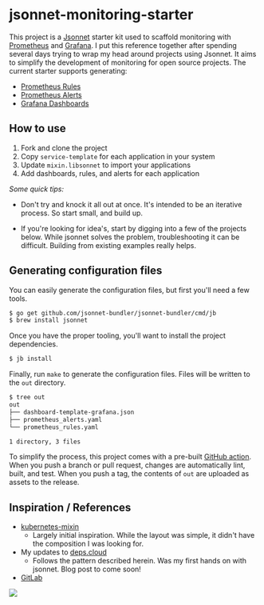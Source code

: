 # jsonnet-monitoring-starter

This project is a [Jsonnet] starter kit used to scaffold monitoring with [Prometheus] and [Grafana].
I put this reference together after spending several days trying to wrap my head around projects using Jsonnet.
It aims to simplify the development of monitoring for open source projects.
The current starter supports generating:

* [Prometheus Rules]
* [Prometheus Alerts]
* [Grafana Dashboards]

[Jsonnet]: http://jsonnet.org/
[Prometheus]: https://prometheus.io/
[Grafana]: https://grafana.com/

[Prometheus Rules]: https://prometheus.io/docs/prometheus/latest/configuration/recording_rules/
[Prometheus Alerts]: https://prometheus.io/docs/prometheus/latest/configuration/alerting_rules/
[Grafana Dashboards]: https://prometheus.io/docs/visualization/grafana/

## How to use

1. Fork and clone the project
2. Copy `service-template` for each application in your system
3. Update `mixin.libsonnet` to import your applications
4. Add dashboards, rules, and alerts for each application

_Some quick tips:_

* Don't try and knock it all out at once.
  It's intended to be an iterative process.
  So start small, and build up.

* If you're looking for idea's, start by digging into a few of the projects below.
  While jsonnet solves the problem, troubleshooting it can be difficult.
  Building from existing examples really helps.

## Generating configuration files

You can easily generate the configuration files, but first you'll need a few tools.

```sh
$ go get github.com/jsonnet-bundler/jsonnet-bundler/cmd/jb
$ brew install jsonnet
```

Once you have the proper tooling, you'll want to install the project dependencies.

```sh
$ jb install
```

Finally, run `make` to generate the configuration files.
Files will be written to the `out` directory.

```sh
$ tree out
out
├── dashboard-template-grafana.json
├── prometheus_alerts.yaml
└── prometheus_rules.yaml

1 directory, 3 files
```

To simplify the process, this project comes with a pre-built [GitHub action](./.github/workflows/branch.yaml).
When you push a branch or pull request, changes are automatically lint, built, and test.
When you push a tag, the contents of `out` are uploaded as assets to the release.

## Inspiration / References

* [kubernetes-mixin](https://github.com/kubernetes-monitoring/kubernetes-mixin/)
  * Largely initial inspiration.
    While the layout was simple, it didn't have the composition I was looking for.
* My updates to [deps.cloud](https://github.com/depscloud/deploy/pull/39/files)
  * Follows the pattern described herein.
    Was my first hands on with jsonnet.
    Blog post to come soon!
* [GitLab](https://gitlab.com/gitlab-com/runbooks)

![](https://www.google-analytics.com/collect?v=1&tid=UA-172921913-1&cid=555&t=pageview&ec=repo&ea=open&dp=%2Fjsonnet-monitoring-starter&dt=%2Fjsonnet-monitoring-starter)
